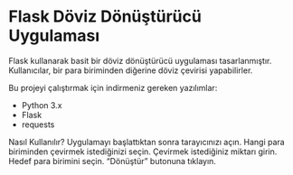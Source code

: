 # Flask Döviz Dönüştürücü Uygulaması

Flask kullanarak basit bir döviz dönüştürücü uygulaması tasarlanmıştır. Kullanıcılar, bir para biriminden diğerine döviz çevirisi yapabilirler.

Bu projeyi çalıştırmak için indirmeniz gereken yazılımlar:
- Python 3.x
- Flask
- requests

Nasıl Kullanılır?
Uygulamayı başlattıktan sonra tarayıcınızı açın.
Hangi para biriminden çevirmek istediğinizi seçin.
Çevirmek istediğiniz miktarı girin.
Hedef para birimini seçin.
“Dönüştür” butonuna tıklayın.
